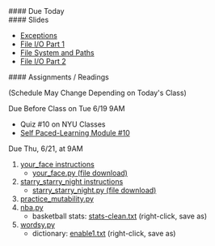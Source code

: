 <article class="due" markdown="block">
####  Due Today

<!--
* Homework
-->

</article>

<article class="slides" markdown="block">
####  Slides

* [Exceptions](classes/23/exceptions.html)
* [File I/O Part 1](classes/23/files.html)
* [File System and Paths](classes/23/paths.html)
* [File I/O Part 2](classes/23/files-review.html)

</article>

<article class="assignments" markdown="block">
####  Assignments / Readings		

(Schedule May Change Depending on Today's Class)

Due Before Class on Tue  6/19 9AM

* Quiz #10 on NYU Classes
* [Self Paced-Learning Module #10](http://cs.nyu.edu/elearning/CSCI_UA_0002/module10.php)

Due Thu, 6/21, at 9AM

1. [your_face instructions](homework/hw08/your_face.html)
	* [your_face.py (file download)](homework/hw08/your_face.py)
2. [starry_starry_night instructions](homework/hw08/starry_starry_night.html)
	* [starry_starry_night.py (file download)](homework/hw08/starry_starry_night.py)
3. [practice_mutability.py](homework/hw08/practice_mutability.py)
4. [nba.py](homework/hw09/nba.py)
	* basketball stats: [stats-clean.txt](homework/hw09/stats-clean.txt) (right-click, save as)
5. [wordsy.py](homework/hw09/wordsy.py)
	* dictionary: [enable1.txt](homework/hw09/enable1.txt) (right-click, save as)


</article>
